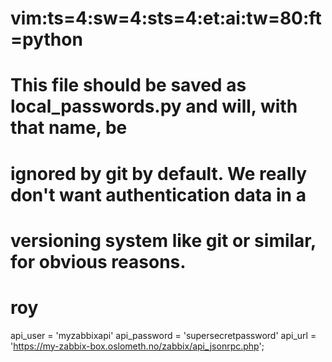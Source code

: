 # vim:ts=4:sw=4:sts=4:et:ai:tw=80:ft=python
#
# This file should be saved as local_passwords.py and will, with that name, be
# ignored by git by default. We really don't want authentication data in a
# versioning system like git or similar, for obvious reasons.
#
# roy

api_user = 'myzabbixapi'
api_password = 'supersecretpassword'
api_url = 'https://my-zabbix-box.oslometh.no/zabbix/api_jsonrpc.php';


